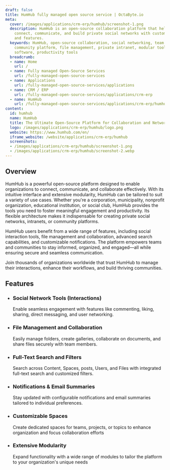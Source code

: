 ```yaml
---
draft: false
title: HumHub fully managed open source service | OctaByte.io
meta:
  cover: /images/applications/crm-erp/humhub/screenshot-1.png
  description: HumHub is an open-source collaboration platform that helps organizations
    connect, communicate, and build private social networks with customizable tools
    and features.
  keywords: HumHub, open-source collaboration, social networking, team communication,
    community platform, file management, private intranet, modular tools, organizational
    software, productivity tools
  breadcrumb:
  - name: Home
    url: /
  - name: Fully managed Open-Source Services
    url: /fully-managed-open-source-services
  - name: Applications
    url: /fully-managed-open-source-services/applications
  - name: CRM / ERP
    url: /fully-managed-open-source-services/applications/crm-erp
  - name: HumHub
    url: /fully-managed-open-source-services/applications/crm-erp/humhub
content:
  id: humhub
  name: HumHub
  title: The Ultimate Open-Source Platform for Collaboration and Networking
  logo: /images/applications/crm-erp/humhub/logo.png
  website: https://www.humhub.com/en/
  iframe_website: /website/applications/crm-erp/humhub
  screenshots:
  - /images/applications/crm-erp/humhub/screenshot-1.png
  - /images/applications/crm-erp/humhub/screenshot-2.webp
---
```


## Overview

HumHub is a powerful open-source platform designed to enable organizations to connect, communicate, and collaborate effectively. With its intuitive interface and extensive modularity, HumHub can be tailored to suit a variety of use cases. Whether you're a corporation, municipality, nonprofit organization, educational institution, or social club, HumHub provides the tools you need to foster meaningful engagement and productivity. Its flexible architecture makes it indispensable for creating private social networks, intranets, or community platforms.

HumHub users benefit from a wide range of features, including social interaction tools, file management and collaboration, advanced search capabilities, and customizable notifications. The platform empowers teams and communities to stay informed, organized, and engaged—all while ensuring secure and seamless communication.

Join thousands of organizations worldwide that trust HumHub to manage their interactions, enhance their workflows, and build thriving communities.

## Features

- ### Social Network Tools (Interactions)

  Enable seamless engagement with features like commenting, liking, sharing, direct messaging, and user networking.

- ### File Management and Collaboration

  Easily manage folders, create galleries, collaborate on documents, and share files securely with team members.

- ### Full-Text Search and Filters

  Search across Content, Spaces, posts, Users, and Files with integrated full-text search and customized filters.

- ### Notifications & Email Summaries

  Stay updated with configurable notifications and email summaries tailored to individual preferences.

- ### Customizable Spaces

  Create dedicated spaces for teams, projects, or topics to enhance organization and focus collaboration efforts

- ### Extensive Modularity

  Expand functionality with a wide range of modules to tailor the platform to your organization's unique needs
